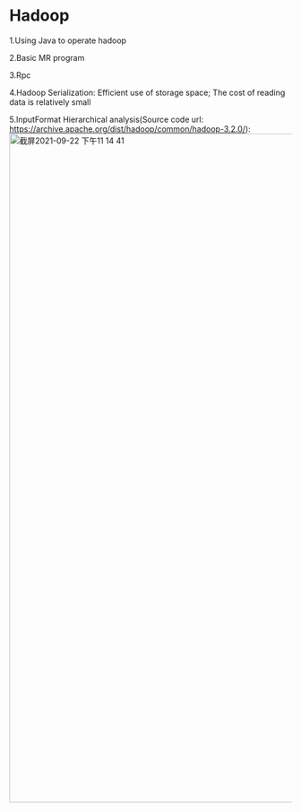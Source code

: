 # Hadoop
1.Using Java to operate hadoop

2.Basic MR program

3.Rpc

4.Hadoop Serialization: Efficient use of storage space; The cost of reading data is relatively small

5.InputFormat Hierarchical analysis(Source code url: https://archive.apache.org/dist/hadoop/common/hadoop-3.2.0/):
<img width="1194" alt="截屏2021-09-22 下午11 14 41" src="https://user-images.githubusercontent.com/42943349/134461863-3de39893-14b8-448e-898d-39a2bd61fdf8.png">
